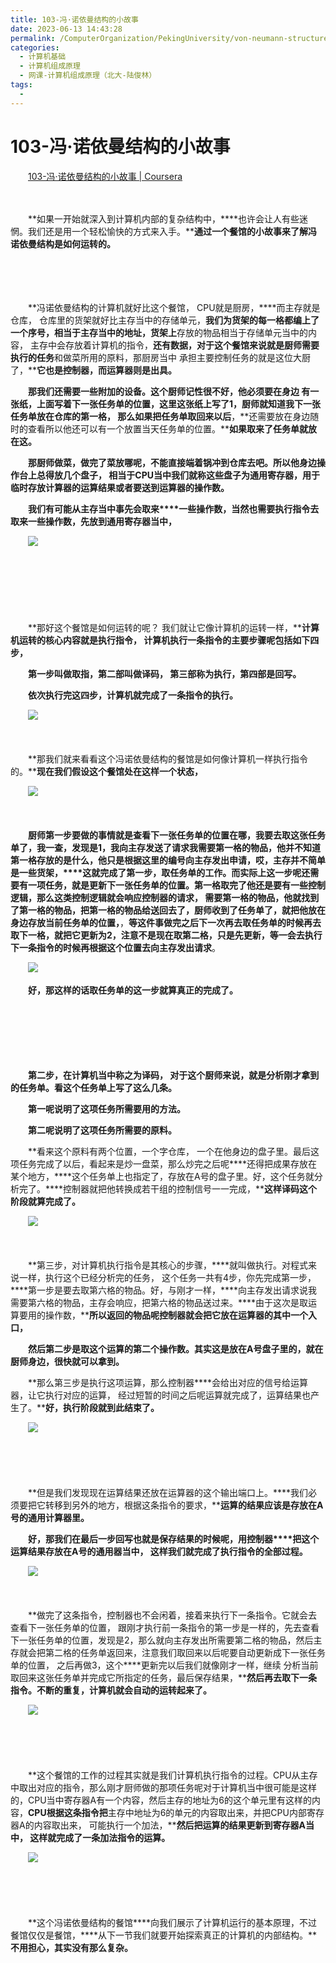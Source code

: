 ```yaml
---
title: 103-冯·诺依曼结构的小故事
date: 2023-06-13 14:43:28
permalink: /ComputerOrganization/PekingUniversity/von-neumann-structure-story
categories:
  - 计算机基础
  - 计算机组成原理
  - 网课-计算机组成原理（北大-陆俊林）
tags:
  - 
---
```

# 103-冯·诺依曼结构的小故事

　　[103-冯·诺依曼结构的小故事 | Coursera](https://www.coursera.org/learn/jisuanji-zucheng/lecture/EwddN/103-feng-nuo-yi-man-jie-gou-de-xiao-gu-shi)
<!-- more -->
　　‍

　　**如果一开始就深入到计算机内部的复杂结构中，****也许会让人有些迷惘。我们还是用一个轻松愉快的方式来入手。****通过一个餐馆的小故事来了解冯诺依曼结构是如何运转的。**

　　‍

　　‍

　　**冯诺依曼结构的计算机就好比这个餐馆， CPU就是厨房，****而主存就是仓库， 仓库里的货架就好比主存当中的存储单元，****我们为货架的每一格都编上了一个序号，相当于主存当中的地址，货架上****存放的物品相当于存储单元当中的内容， 主存中会存放着计算机的指令，****还有数据，对于这个餐馆来说就是厨师需要执行的任务****和做菜所用的原料，那厨房当中 承担主要控制任务的就是这位大厨了，****它也是控制器，而运算器则是出具。**

　　**那我们还需要一些附加的设备。这个厨师记性很不好，他必须要在身边 有一张纸，上面写着下一张任务单的位置，这里这张纸上写了1，厨师就知道我下一张任务单放在仓库的第一格， 那么如果把任务单取回来以后**，**还需要放在身边随时的查看所以他还可以有一个放置当天任务单的位置。****如果取来了任务单就放在这。**

　　**那厨师做菜，做完了菜放哪呢，不能直接端着锅冲到仓库去吧。所以他身边操作台上总得放几个盘子， 相当于CPU当中我们就称这些盘子为通用寄存器，用于临时存放计算器的运算结果或者要送到运算器的操作数。**

　　**我们有可能从主存当中事先会取来****一些操作数，当然也需要执行指令去取来一些操作数，先放到通用寄存器当中，**

　　![](https://image.peterjxl.com/blog/image-20220918073316-zm53o7y.png)

　　‍

　　‍

　　‍

　　**那好这个餐馆是如何运转的呢？ 我们就让它像计算机的运转一样，****计算机运转的核心内容就是执行指令， 计算机执行一条指令的主要步骤呢包括如下四步，**

　　**第一步叫做取指，第二部叫做译码， 第三部称为执行，第四部是回写。**

　　**依次执行完这四步，计算机就完成了一条指令的执行。**

　　![](https://image.peterjxl.com/blog/image-20220918073401-8ywa56b.png)

　　‍

　　**那我们就来看看这个冯诺依曼结构的餐馆是如何像计算机一样执行指令的。****现在我们假设这个餐馆处在这样一个状态，**

　　![](https://image.peterjxl.com/blog/image-20220918073458-lbkygku.png)

　　‍

　　**厨师第一步要做的事情就是查看下一张任务单的位置在哪，我要去取这张任务单了，我一查，发现是1，我向主存发送了请求我需要第一格的物品，他并不知道第一格存放的是什么，他只是根据这里的编号向主存发出申请，哎，主存并不简单是一些货架，****这就完成了第一步，取任务单的工作。而实际上这一步呢还需要有一项任务，就是更新下一张任务单的位置。第一格取完了********他还是要有一些控制逻辑，那么这类控制逻辑就会响应控制器的请求， 需要第一格的物品，他就找到了第一格的物品，把第一格的物品给送回去了，厨师收到了任务单了，就把他放在身边存放当前任务单的位置，******，**等这件事做完之后下一次再去取任务单的时候再去取下一格，就把它更新为2，注意不是现在取第二格，只是先更新，等一会去执行下一条指令的时候再根据这个位置去向主存发出请求**。

　　![](https://image.peterjxl.com/blog/image-20220918073546-5iet2ik.png)

　　**好，那这样的话取任务单的这一步就算真正的完成了。**

　　‍

　　‍

　　‍

　　**第二步，在计算机当中称之为译码， 对于这个厨师来说，就是分析刚才拿到的任务单。看这个任务单上写了这么几条。**

　　**第一呢说明了这项任务所需要用的方法。**

　　**第二呢说明了这项任务所需要的原料。**

　　**看来这个原料有两个位置，一个字仓库， 一个在他身边的盘子里。最后这项任务完成了以后，看起来是炒一盘菜，那么炒完之后呢****还得把成果存放在某个地方，****这个任务单上也指定了，存放在A号的盘子里。好，这个任务就分析完了。****控制器就把他转换成若干组的控制信号一一完成，****这样译码这个阶段就算完成了。**

　　![](https://image.peterjxl.com/blog/image-20220918073645-puv239y.png)

　　‍

　　**第三步，对计算机执行指令是其核心的步骤，****就叫做执行。对程式来说一样，执行这个已经分析完的任务， 这个任务一共有4步，你先完成第一步，****第一步是要去取第六格的物品。好，与刚才一样，****向主存发出请求说我需要第六格的物品，主存会响应，把第六格的物品送过来。****由于这次是取运算要用的操作数，****所以返回的物品呢控制器就会把它放在运算器的其中一个入口，**

　　**然后第二步是取这个运算的第二个操作数。其实这是放在A号盘子里的，就在厨师身边，很快就可以拿到。**

　　**那么第三步是执行这项运算，那么控制器****会给出对应的信号给运算器，让它执行对应的运算， 经过短暂的时间之后呢运算就完成了，运算结果也产生了。****好，执行阶段就到此结束了。**

　　![](https://image.peterjxl.com/blog/image-20220918073805-5mbnmx3.png)

　　‍

　　‍

　　**但是我们发现现在运算结果还放在运算器的这个输出端口上。****我们必须要把它转移到另外的地方，根据这条指令的要求，****运算的结果应该是存放在A号的通用计算器里。**

　　**好，那我们在最后一步回写也就是保存结果的时候呢，用控制器****把这个运算结果存放在A号的通用器当中， 这样我们就完成了执行指令的全部过程。**

　　![](https://image.peterjxl.com/blog/image-20220918074924-g4wetgb.png)

　　‍

　　**做完了这条指令，控制器也不会闲着，接着来执行下一条指令。它就会去查看下一张任务单的位置， 跟刚才执行前一条指令的第一步是一样的，先去查看下一张任务单的位置，发现是2，那么就向主存发出所需要第二格的物品，然后主存就会把第二格的任务单返回来，注意我们取回来以后呢要自动更新成下一张任务单的位置， 之后再做3，这个****更新完以后我们就像刚才一样，继续 分析当前取回来这张任务单并完成它所指定的任务，最后保存结果，****然后再去取下一条指令。不断的重复，计算机就会自动的运转起来了。**

　　![](https://image.peterjxl.com/blog/image-20220918075013-yrchw64.png)

　　‍

　　‍

　　**这个餐馆的工作的过程其实就是我们计算机执行指令的过程。CPU从主存中取出对应的指令，那么刚才厨师做的那项任务呢对于计算机当中很可能是这样的，CPU当中寄存器A有一个内容，然后主存的地址为6的这个单元里有这样的内容，****CPU根据这条指令把****主存中地址为6的单元的内容取出来，并把CPU内部寄存器A的内容取出来， 可能执行一个加法，****然后把运算的结果更新到寄存器A当中， 这样就完成了一条加法指令的运算。**

　　![](https://image.peterjxl.com/blog/image-20220918075108-2u3kww6.png)

　　‍

　　‍

　　**这个冯诺依曼结构的餐馆****向我们展示了计算机运行的基本原理，不过餐馆仅仅是餐馆，****从下一节我们就要开始探索真正的计算机的内部结构。****不用担心，其实没有那么复杂。**

　　‍
